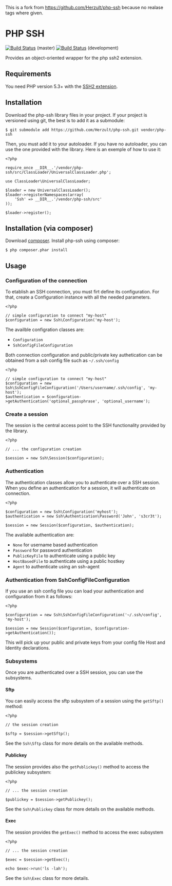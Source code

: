 This is a fork from https://github.com/Herzult/php-ssh because no realase tags where given.

PHP SSH
=======

[![Build Status](https://travis-ci.org/Herzult/php-ssh.png?branch=master)](https://travis-ci.org/Herzult/php-ssh) (master)
[![Build Status](https://travis-ci.org/Herzult/php-ssh.png?branch=development)](https://travis-ci.org/Herzult/php-ssh) (development)

Provides an object-oriented wrapper for the php ssh2 extension.

Requirements
------------

You need PHP version 5.3+ with the [SSH2 extension](http://www.php.net/manual/en/book.ssh2.php).

Installation
------------

Download the php-ssh library files in your project. 
If your project is versioned using git, the best is to add it as a submodule:

    $ git submodule add https://github.com/Herzult/php-ssh.git vendor/php-ssh

Then, you must add it to your autoloader. 
If you have no autoloader, you can use the one provided with the library.
Here is an exemple of how to use it:

    <?php

    require_once __DIR__.'/vendor/php-ssh/src/ClassLoader/UniversalClassLoader.php';

    use ClassLoader\UniversalClassLoader;

    $loader = new UniversalClassLoader();
    $loader->registerNamespaces(array(
        'Ssh' => __DIR__.'/vendor/php-ssh/src'
    ));

    $loader->register();

Installation (via composer)
------------

Download [composer](http://getcomposer.org/download/).
Install php-ssh using composer:

    $ php composer.phar install

Usage
-----

### Configuration of the connection

To etablish an SSH connection, you must firt define its configuration.
For that, create a Configuration instance with all the needed parameters.

    <?php

    // simple configuration to connect "my-host"
    $configuration = new Ssh\Configuration('my-host');

The availble configration classes are:

- `Configuration`
- `SshConfigFileConfiguration`

Both connection configuration and public/private key authetication can be obtained from a ssh config file such as `~/.ssh/config`

    <?php

    // simple configuration to connect "my-host"
    $configuration = new Ssh\SshConfigFileConfiguration('/Users/username/.ssh/config', 'my-host');
    $authentication = $configuration->getAuthentication('optional_passphrase', 'optional_username');

### Create a session

The session is the central access point to the SSH functionality provided by the library.

    <?php

    // ... the configuration creation

    $session = new Ssh\Session($configuration);

### Authentication

The authentication classes allow you to authenticate over a SSH session.
When you define an authentication for a session, it will authenticate on connection.

    <?php

    $configuration = new Ssh\Configuration('myhost');
    $authentication = new Ssh\Authentication\Password('John', 's3cr3t');

    $session = new Session($configuration, $authentication);

The available authentication are:

 - `None` for username based authentication
 - `Password` for password authentication
 - `PublicKeyFile` to authenticate using a public key
 - `HostBasedFile` to authenticate using a public hostkey
 - `Agent` to authenticate using an ssh-agent

### Authentication from SshConfigFileConfiguration

If you use an ssh config file you can load your authentication and configuration from it as follows:

    <?php

    $configuration = new Ssh\SshConfigFileConfiguration('~/.ssh/config', 'my-host');

    $session = new Session($configuration, $configuration->getAuthentication());

This will pick up your public and private keys from your config file Host and Identity declarations.

### Subsystems

Once you are authenticated over a SSH session, you can use the subsystems.

#### Sftp

You can easily access the sftp subsystem of a session using the `getSftp()` method:

    <?php

    // the session creation

    $sftp = $session->getSftp();

See the `Ssh\Sftp` class for more details on the available methods.

#### Publickey

The session provides also the `getPublickey()` method to access the publickey subsystem:

    <?php

    // ... the session creation

    $publickey = $session->getPublickey();

See the `Ssh\Publickey` class for more details on the available methods.

#### Exec

The session provides the `getExec()` method to access the exec subsystem

    <?php

    // ... the session creation

    $exec = $session->getExec();

    echo $exec->run('ls -lah');

See the `Ssh\Exec` class for more details.

